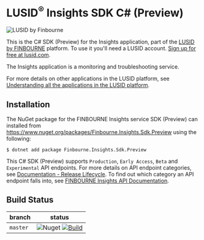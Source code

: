 # LUSID<sup>®</sup> Insights SDK C# (Preview)
![LUSID by Finbourne](https://content.finbourne.com/LUSID_repo.png)

This is the C# SDK (Preview) for the Insights application, part of the [LUSID by FINBOURNE](https://www.finbourne.com/lusid-technology) platform. To use it you'll need a LUSID account. [Sign up for free at lusid.com](https://www.lusid.com/app/signup).

The Insights application is a monitoring and troubleshooting service.

For more details on other applications in the LUSID platform, see [Understanding all the applications in the LUSID platform](https://support.lusid.com/knowledgebase/article/KA-01787/en-us).

## Installation

The NuGet package for the FINBOURNE Insights service SDK (Preview) can installed from https://www.nuget.org/packages/Finbourne.Insights.Sdk.Preview using the following:

```
$ dotnet add package Finbourne.Insights.Sdk.Preview
```

This C# SDK (Preview) supports `Production`, `Early Access`, `Beta` and `Experimental` API endpoints. For more details on API endpoint categories, see [Documentation - Release Lifecycle](https://www.lusid.com/app/resources/documentation/lifecycle). To find out which category an API endpoint falls into, see [FINBOURNE Insights API Documentation](https://www.lusid.com/insights/swagger/index.html).

## Build Status 

| branch | status |
| --- | --- |
| `master` |  ![Nuget](https://img.shields.io/nuget/v/Finbourne.Insights.Sdk.Preview?color=blue) [![Build](https://github.com/finbourne/insights-sdk-csharp-preview/actions/workflows/build.yaml/badge.svg?branch=master)](https://github.com/finbourne/insights-sdk-csharp-preview/actions/workflows/build.yaml) |